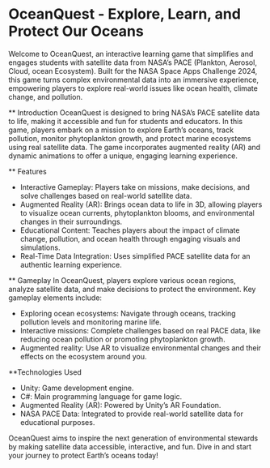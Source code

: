 # OceanQuest - Explore, Learn, and Protect Our Oceans
Welcome to OceanQuest, an interactive learning game that simplifies and engages students with satellite data from NASA’s PACE (Plankton, Aerosol, Cloud, ocean Ecosystem). Built for the NASA Space Apps Challenge 2024, this game turns complex environmental data into an immersive experience, empowering players to explore real-world issues like ocean health, climate change, and pollution.

** Introduction
OceanQuest is designed to bring NASA’s PACE satellite data to life, making it accessible and fun for students and educators. In this game, players embark on a mission to explore Earth’s oceans, track pollution, monitor phytoplankton growth, and protect marine ecosystems using real satellite data. The game incorporates augmented reality (AR) and dynamic animations to offer a unique, engaging learning experience.

** Features
- Interactive Gameplay: Players take on missions, make decisions, and solve challenges based on real-world satellite data.
- Augmented Reality (AR): Brings ocean data to life in 3D, allowing players to visualize ocean currents, phytoplankton blooms, and environmental changes in their surroundings.
- Educational Content: Teaches players about the impact of climate change, pollution, and ocean health through engaging visuals and simulations.
- Real-Time Data Integration: Uses simplified PACE satellite data for an authentic learning experience.

** Gameplay
In OceanQuest, players explore various ocean regions, analyze satellite data, and make decisions to protect the environment. Key gameplay elements include:
- Exploring ocean ecosystems: Navigate through oceans, tracking pollution levels and monitoring marine life.
- Interactive missions: Complete challenges based on real PACE data, like reducing ocean pollution or promoting phytoplankton growth.
- Augmented reality: Use AR to visualize environmental changes and their effects on the ecosystem around you.

**Technologies Used
- Unity: Game development engine.
- C#: Main programming language for game logic.
- Augmented Reality (AR): Powered by Unity’s AR Foundation.
- NASA PACE Data: Integrated to provide real-world satellite data for educational purposes.

OceanQuest aims to inspire the next generation of environmental stewards by making satellite data accessible, interactive, and fun. Dive in and start your journey to protect Earth’s oceans today!
